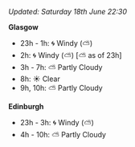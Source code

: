 *Updated: Saturday 18th June 22:30*

**Glasgow**

* 23h - 1h: :cyclone: Windy (:partly_sunny:)
* 2h: :cyclone: Windy (:partly_sunny:) [:partly_sunny: as of 23h]
* 3h - 7h: :partly_sunny: Partly Cloudy
* 8h: :sunny: Clear
* 9h, 10h: :partly_sunny: Partly Cloudy

**Edinburgh**

* 23h - 3h: :cyclone: Windy (:partly_sunny:)
* 4h - 10h: :partly_sunny: Partly Cloudy
